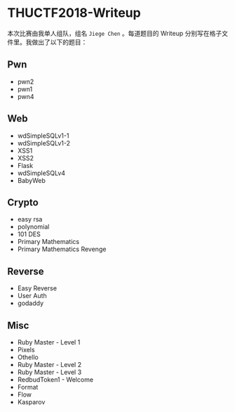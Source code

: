THUCTF2018-Writeup
============================

本次比赛由我单人组队，组名 `Jiege Chen` 。每道题目的 Writeup 分别写在格子文件里。我做出了以下的题目：

Pwn
-------------

- pwn2
- pwn1
- pwn4


Web
--------------

- wdSimpleSQLv1-1
- wdSimpleSQLv1-2
- XSS1
- XSS2
- Flask
- wdSimpleSQLv4
- BabyWeb


Crypto
-------------------

- easy rsa
- polynomial
- 101 DES
- Primary Mathematics
- Primary Mathematics Revenge


Reverse
---------------------

- Easy Reverse
- User Auth
- godaddy


Misc
----------------------

- Ruby Master - Level 1
- Pixels
- Othello
- Ruby Master - Level 2
- Ruby Master - Level 3
- RedbudToken1 - Welcome
- Format
- Flow
- Kasparov